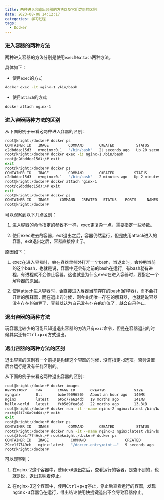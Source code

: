 ```yaml
---
title: 两种进入和退出容器的方法以及它们之间的区别
date: 2023-08-08 14:12:17
categories: 学习过程
tags:
  - Docker
---
```


### 进入容器的两种方法

两种进入容器的方法分别是使用`exec`he`attach`两种方法。

具体如下：

* 使用`exec`的方式

```bash
docker exec -it nginx-1 /bin/bash
```

* 使用`attach`的方式

<!-- more -->

```bash
docker attach nginx-1
```

### 进入容器两种方法的区别

从下面的例子来看这两种进入容器的区别：

```bash
root@knight:/docker# docker ps 
CONTAINER ID   IMAGE         COMMAND       CREATED          STATUS          PORTS     NAMES
c2dbddec15d3   mynginx:0.1   "/bin/bash"   21 seconds ago   Up 20 seconds             nginx-1
root@knight:/docker# docker exec -it nginx-1 /bin/bash
root@c2dbddec15d3:/# exit
exit
root@knight:/docker# docker ps
CONTAINER ID   IMAGE         COMMAND       CREATED         STATUS         PORTS     NAMES
c2dbddec15d3   mynginx:0.1   "/bin/bash"   2 minutes ago   Up 2 minutes             nginx-1
root@knight:/docker# docker attach nginx-1
root@c2dbddec15d3:/# exit
exit
root@knight:/docker# docker ps
CONTAINER ID   IMAGE     COMMAND   CREATED   STATUS    PORTS     NAMES
root@knight:/docker# 
```

可以观察到以下几点区别：

1. 进入容器的命令指定的参数不一样，exec更复杂一点，需要指定一些参数。

2. 使用exec进去的容器，exit退出之后，容器仍然运行，但是使用attach进入的容器，exit退出之后，容器直接停止了。

原因如下：

1. exec在进入容器时，会在容器里额外打开一个bash，当退出时，会停用当前的这个bash，也就是说，容器中还会有之前的bash在运行，有bash就有进程，有进程就不会停止容器。这也就是为什么exec在进入容器时，要指定一个解释器的原因。

2. 使用attach进入容器时，会直接进入容器当前存在的bash(解释器)，而不会打开新的解释器，而在退出的时候，则会关闭唯一存在的解释器，也就是说容器没有存在的进程了，容器就认为自己没有存在的价值了，就会自己停止。

### 退出容器的两种方法

玩容器比较少的可能只知道退出容器的方法只有`exit`命令，但是在容器退出的时候其实还有<kbd>Ctrl</kbd>+<kbd>p</kbd>+<kbd>q<kbd>方式退出。

### 退出容器的两种方法的区别

退出容器的区别有一个前提是构建这个容器的时候，没有指定-d选项。否则设置后台运行是没有任何区别的。

从下面的例子来看这两种退出容器的区别：

```bash
root@knight:/docker# docker images
REPOSITORY    TAG       IMAGE ID       CREATED             SIZE
mynginx       0.1       babef9096509   About an hour ago   140MB
nginx         latest    605c77e624dd   19 months ago       141MB
hello-world   latest    feb5d9fea6a5   22 months ago       13.3kB
root@knight:/docker# docker run -it --name nginx-2 nginx:latest /bin/bash
root@634746a9bd08:/# exit
exit
root@knight:/docker# docker ps
CONTAINER ID   IMAGE         COMMAND       CREATED          STATUS         PORTS     NAMES
root@knight:/docker# docker run -it --name nginx-3 nginx:latest /bin/bash
root@29ce1f7749cb:/# root@knight:/docker# docker ps
CONTAINER ID   IMAGE          COMMAND                  CREATED          STATUS         PORTS     NAMES
29ce1f7749cb   nginx:latest   "/docker-entrypoint.…"   9 seconds ago    Up 8 seconds   80/tcp    nginx-3
root@knight:/docker# 
```

可以观察到：

1. 在nginx-2这个容器中，使用exit退出之后，查看运行的容器，是查不到的，也就是说，退出意味着停止。

2. 在nginx-3这个容器中，使用<kbd>Ctrl</kbd>+<kbd>p</kbd>+<kbd>q<kbd>停止，停止后查看运行的容器，发现nginx-3容器仍在运行，得出结论使用快捷键退出不会导致容器停止。